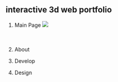## interactive 3d web portfolio 

1. Main Page
<img src=“https://user-images.githubusercontent.com/98101323/152152807-c962d452-b27e-4762-b091-33f5881c1edb.gif“><br/><br/><br/>
2. About 

3. Develop

4. Design

